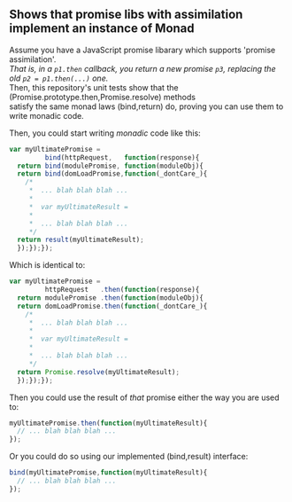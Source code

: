 
## Shows that promise libs with assimilation implement an instance of Monad

Assume you have a JavaScript promise libarary which supports 'promise assimilation'.  
*That is, in a `p1.then` callback, you return a new promise `p3`, replacing the old `p2 = p1.then(...)` one.*  
Then, this repository's unit tests show that the (Promise.prototype.then,Promise.resolve) methods  
satisfy the same monad laws (bind,return) do, proving you can use them to write monadic code.

Then, you could start writing *monadic* code like this:  
```javascript
var myUltimatePromise = 
         bind(httpRequest,   function(response){
  return bind(modulePromise, function(moduleObj){
  return bind(domLoadPromise,function(_dontCare_){
    /* 
     *  ... blah blah blah ... 
     *
     *  var myUltimateResult = 
     *
     *  ... blah blah blah ... 
     */
  return result(myUltimateResult);
  });});});
```
  
Which is identical to:  
```javascript
var myUltimatePromise = 
         httpRequest   .then(function(response){
  return modulePromise .then(function(moduleObj){
  return domLoadPromise.then(function(_dontCare_){
    /* 
     *  ... blah blah blah ... 
     *
     *  var myUltimateResult = 
     *
     *  ... blah blah blah ... 
     */
  return Promise.resolve(myUltimateResult);
  });});});
```
  
Then you could use the result of *that* promise either the way you are used to:  
```javascript
myUltimatePromise.then(function(myUltimateResult){
  // ... blah blah blah ...
});
``` 
  
Or you could do so using our implemented (bind,result) interface:  
```javascript
bind(myUltimatePromise,function(myUltimateResult){
  // ... blah blah blah ...
});
``` 
